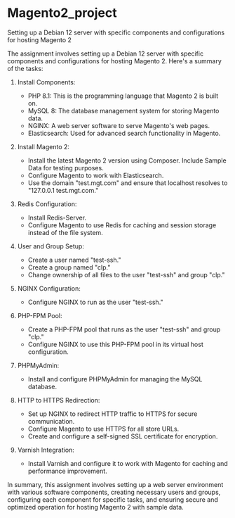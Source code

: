 # Magento2_project
Setting up a Debian 12 server with specific components and configurations for hosting Magento 2

The assignment involves setting up a Debian 12 server with specific components and configurations for hosting Magento 2. Here's a summary of the tasks:


1. Install Components:
   - PHP 8.1: This is the programming language that Magento 2 is built on.
   - MySQL 8: The database management system for storing Magento data.
   - NGINX: A web server software to serve Magento's web pages.
   - Elasticsearch: Used for advanced search functionality in Magento.

2. Install Magento 2:
   - Install the latest Magento 2 version using Composer. Include Sample Data for testing purposes.
   - Configure Magento to work with Elasticsearch.
   - Use the domain "test.mgt.com" and ensure that localhost resolves to "127.0.0.1 test.mgt.com."

3. Redis Configuration:
   - Install Redis-Server.
   - Configure Magento to use Redis for caching and session storage instead of the file system.

4. User and Group Setup:
   - Create a user named "test-ssh."
   - Create a group named "clp."
   - Change ownership of all files to the user "test-ssh" and group "clp."

5. NGINX Configuration:
   - Configure NGINX to run as the user "test-ssh."

6. PHP-FPM Pool:
   - Create a PHP-FPM pool that runs as the user "test-ssh" and group "clp."
   - Configure NGINX to use this PHP-FPM pool in its virtual host configuration.

7. PHPMyAdmin:
   - Install and configure PHPMyAdmin for managing the MySQL database.

8. HTTP to HTTPS Redirection:
   - Set up NGINX to redirect HTTP traffic to HTTPS for secure communication.
   - Configure Magento to use HTTPS for all store URLs.
   - Create and configure a self-signed SSL certificate for encryption.

9. Varnish Integration:
   - Install Varnish and configure it to work with Magento for caching and performance improvement.

In summary, this assignment involves setting up a web server environment with various software components, creating necessary users and groups, configuring each component for specific tasks, and ensuring secure and optimized operation for hosting Magento 2 with sample data.
